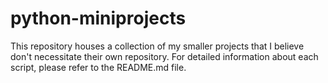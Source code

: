 # python-miniprojects
This repository houses a collection of my smaller projects that I believe don't necessitate their own repository. For detailed information about each script, please refer to the README.md file.
